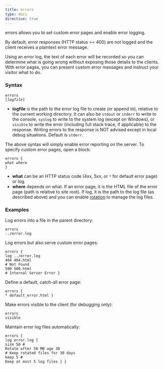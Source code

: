 ```yaml
---
title: errors
type: docs
directive: true
---
```


errors allows you to set custom error pages and enable error logging.

By default, error responses (HTTP status >= 400) are not logged and the client receives a plaintext error message.

Using an error log, the text of each error will be recorded so you can determine what is going wrong without exposing those details to the clients. With error pages, you can present custom error messages and instruct your visitor what to do.

### Syntax

<code class="block"><span class="hl-directive">errors</span> <span class="hl-arg">[<i>logfile</i>]</span></code>

*   **logfile** is the path to the error log file to create (or append to), relative to the current working directory. It can also be `stdout` or `stderr` to write to the console, `syslog` to write to the system log (except on Windows), or `visible` to write the error (including full stack trace, if applicable) to the response. Writing errors to the response is NOT advised except in local debug situations. Default is `stderr`.

The above syntax will simply enable error reporting on the server. To specify custom error pages, open a block:

<code class="block"><span class="hl-directive">errors</span> {
    <span class="hl-subdirective"><i>what</i></span> <i>where</i>
}</code>

*   **what** can be an HTTP status code (4xx, 5xx, or `*` for default error page) or log.
*   **where** depends on what. If an error page, it is the HTML file of the error page (path is relative to site root). If log, it is the path to the log file (as described above) and you can enable [rotation](/docs/log#rotate) to manage the log files.

### Examples

Log errors into a file in the parent directory:

<code class="block"><span class="hl-directive">errors</span> <span class="hl-arg">../error.log</span></code>

Log errors but also serve custom error pages:

<code class="block"><span class="hl-directive">errors</span> {
	<span class="hl-subdirective">log</span> ../error.log
	<span class="hl-subdirective">404</span> 404.html <span class="hl-comment"># Not Found</span>
	<span class="hl-subdirective">500</span> 500.html <span class="hl-comment"># Internal Server Error</span>
}</code>

Define a default, catch-all error page:

<code class="block"><span class="hl-directive">errors</span> {
	<span class="hl-subdirective">*</span> default_error.html
}</code>

Make errors visible to the client (for debugging only):

<code class="block"><span class="hl-directive">errors</span> <span class="hl-arg">visible</span></code>

Maintain error log files automatically:

<code class="block"><span class="hl-directive">errors</span> {
	<span class="hl-subdirective">log</span> error.log {
		<span class="hl-subdirective">size</span> 50 <span class="hl-comment"># Rotate after 50 MB</span>
		<span class="hl-subdirective">age</span>  30 <span class="hl-comment"># Keep rotated files for 30 days</span>
		<span class="hl-subdirective">keep</span> 5  <span class="hl-comment"># Keep at most 5 log files</span>
	}
}</code>
